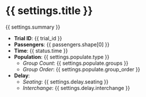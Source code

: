 {{ settings.title }}
===================================

{{ settings.summary }}

 * __Trial ID__: {{ trial_id }}
 * __Passengers__: {{ passengers.shape[0] }}
 * __Time__: {{ status.time }}
 * __Population__: {{ settings.populate.type }}
    * _Group Count_: {{ settings.populate.groups }}
    * _Group Order_: {{ settings.populate.group_order }}
 * __Delay__:
    * _Seating_: {{ settings.delay.seating }}
    * _Interchange_: {{ settings.delay.interchange }}
